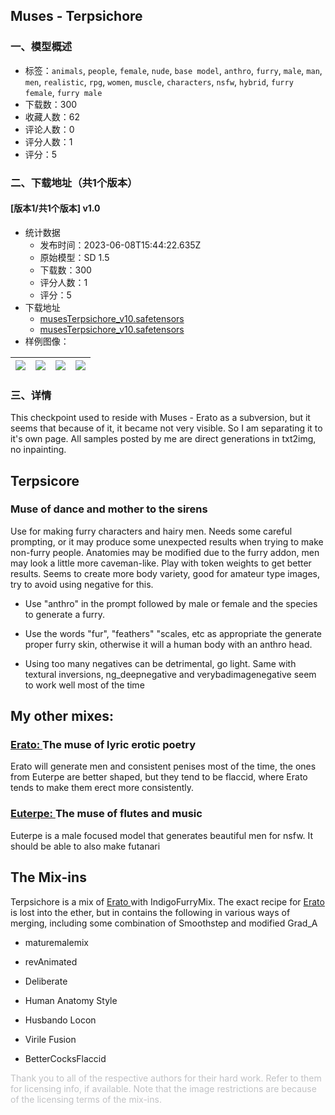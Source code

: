 ## Muses - Terpsichore
### 一、模型概述

- 标签：`animals`, `people`, `female`, `nude`, `base model`, `anthro`, `furry`, `male`, `man`, `men`, `realistic`, `rpg`, `women`, `muscle`, `characters`, `nsfw`, `hybrid`, `furry female`, `furry male`
- 下载数：300
- 收藏人数：62
- 评论人数：0
- 评分人数：1
- 评分：5

### 二、下载地址（共1个版本）

#### [版本1/共1个版本] v1.0

- 统计数据
  - 发布时间：2023-06-08T15:44:22.635Z
  - 原始模型：SD 1.5
  - 下载数：300
  - 评分人数：1
  - 评分：5
- 下载地址
  - [musesTerpsichore_v10.safetensors](https://civitai.com/api/download/models/91784)
  - [musesTerpsichore_v10.safetensors](https://civitai.com/api/download/models/91784?type=Model&format=SafeTensor&size=pruned&fp=fp32)
- 样例图像：

| <img src="https://image.civitai.com/xG1nkqKTMzGDvpLrqFT7WA/378ff60d-82a7-4ca8-8363-09730fc16c02/width=450/1074382.jpeg" /> | <img src="https://image.civitai.com/xG1nkqKTMzGDvpLrqFT7WA/5d40c257-7ad7-446f-9b8a-5573dcce43ae/width=450/1074132.jpeg" /> | <img src="https://image.civitai.com/xG1nkqKTMzGDvpLrqFT7WA/8f08605c-81c1-4bc4-ad86-bd444f476c13/width=450/1074126.jpeg" /> | <img src="https://image.civitai.com/xG1nkqKTMzGDvpLrqFT7WA/e76f61d0-94f9-4cb2-9511-802734d4e56b/width=450/1074128.jpeg" /> |
| ---- | ---- | ---- | ---- |


### 三、详情
<p>This checkpoint used to reside with Muses - Erato as a subversion, but it seems that because of it, it became not very visible. So I am separating it to it's own page.  All samples posted by me are direct generations in txt2img, no inpainting.</p><h2 id="terpsicore">Terpsicore</h2><h3 id="muse-of-dance-and-mother-to-the-sirens">Muse of dance and mother to the sirens</h3><p>Use for making furry characters and hairy men. Needs some careful prompting, or it may produce some unexpected results when trying to make non-furry people. Anatomies may be modified due to the furry addon, men may look a little more caveman-like. Play with token weights to get better results. Seems to create more body variety, good for amateur type images, try to avoid using negative for this.</p><ul><li><p>Use "anthro" in the prompt followed by male or female and the species to generate a furry.</p></li><li><p>Use the words "fur", "feathers" "scales, etc as appropriate the generate proper furry skin, otherwise it will a human body with an anthro head.</p></li><li><p>Using too many negatives can be detrimental, go light. Same with textural inversions, ng_deepnegative and verybadimagenegative seem to work well most of the time</p></li></ul><p></p><h2 id="heading-239">My other mixes:</h2><h3 id="heading-3625"><a target="_blank" rel="ugc" href="https://civitai.com/models/79077">Erato: </a>The muse of lyric erotic poetry</h3><p>Erato will generate men and consistent penises most of the time, the ones from Euterpe are better shaped, but they tend to be flaccid, where Erato tends to make them erect more consistently.</p><h3 id="heading-3625"><a target="_blank" rel="ugc" href="https://civitai.com/models/87529">Euterpe: </a>The muse of flutes and music</h3><p>Euterpe is a male focused model that generates beautiful men for nsfw. It should be able to also make futanari</p><p></p><h2 id="the-mix-ins">The Mix-ins</h2><p>Terpsichore is a mix of <a target="_blank" rel="ugc" href="https://civitai.com/models/79077">Erato </a>with IndigoFurryMix. The exact recipe for <a target="_blank" rel="ugc" href="https://civitai.com/models/79077">Erato </a>is lost into the ether, but in contains the following in various ways of merging, including some combination of Smoothstep and modified Grad_A</p><ul><li><p>maturemalemix</p></li><li><p>revAnimated</p></li><li><p>Deliberate</p></li><li><p>Human Anatomy Style</p></li><li><p>Husbando Locon</p></li><li><p>Virile Fusion</p></li><li><p>BetterCocksFlaccid</p></li></ul><p><span style="color:rgb(193, 194, 197)">Thank you to all of the respective authors for their hard work. Refer to them for licensing info, if available. Note that the image restrictions are because of the licensing terms of the mix-ins.</span></p>